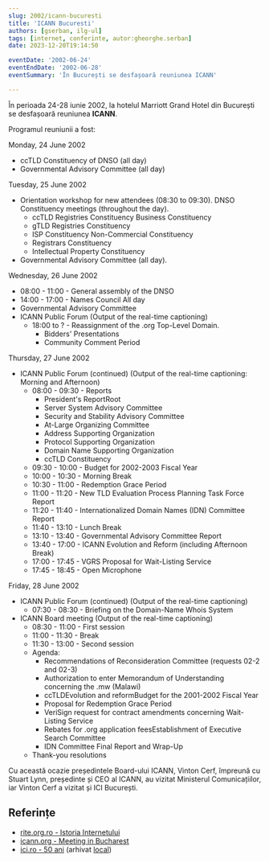 ```yaml
---
slug: 2002/icann-bucuresti
title: 'ICANN Bucuresti'
authors: [gserban, ilg-ul]
tags: [internet, conferinte, autor:gheorghe.serban]
date: 2023-12-20T19:14:50

eventDate: '2002-06-24'
eventEndDate: '2002-06-28'
eventSummary: 'În București se desfașoară reuniunea ICANN'

---
```


În perioada 24-28 iunie 2002, la hotelul Marriott Grand Hotel din București se desfașoară reuniunea **ICANN**.

<!-- truncate -->

Programul reuniunii a fost:

Monday, 24 June 2002

- ccTLD Constituency of DNSO (all day)
- Governmental Advisory Committee (all day)

Tuesday, 25 June 2002

- Orientation workshop for new attendees (08:30 to 09:30). DNSO Constituency meetings (throughout the day).
  - ccTLD Registries Constituency Business Constituency
  - gTLD Registries Constituency
  - ISP Constituency Non-Commercial Constituency
  - Registrars Constituency
  - Intellectual Property Constituency
- Governmental Advisory Committee (all day).

Wednesday, 26 June 2002

- 08:00 - 11:00 - General assembly of the DNSO
- 14:00 - 17:00 - Names Council All day
- Governmental Advisory Committee
- ICANN Public Forum (Output of the real-time captioning)
  - 18:00 to ? - Reassignment of the .org Top-Level Domain.
    - Bidders' Presentations
    - Community Comment Period

Thursday, 27 June 2002

- ICANN Public Forum (continued) (Output of the real-time captioning: Morning and Afternoon)
  - 08:00 - 09:30 - Reports
    - President's ReportRoot
    - Server System Advisory Committee
    - Security and Stability Advisory Committee
    - At-Large Organizing Committee
    - Address Supporting Organization
    - Protocol Supporting Organization
    - Domain Name Supporting Organization
    - ccTLD Constituency
  - 09:30 - 10:00 - Budget for 2002-2003 Fiscal Year
  - 10:00 - 10:30 - Morning Break
  - 10:30 - 11:00 - Redemption Grace Period
  - 11:00 - 11:20 - New TLD Evaluation Process Planning Task Force Report
  - 11:20 - 11:40 - Internationalized Domain Names (IDN) Committee Report
  - 11:40 - 13:10 - Lunch Break
  - 13:10 - 13:40 - Governmental Advisory Committee Report
  - 13:40 - 17:00 - ICANN Evolution and Reform (including Afternoon Break)
  - 17:00 - 17:45 - VGRS Proposal for Wait-Listing Service
  - 17:45 - 18:45 - Open Microphone

Friday, 28 June 2002

- ICANN Public Forum (continued) (Output of the real-time captioning)
  - 07:30 - 08:30 - Briefing on the Domain-Name Whois System
- ICANN Board meeting (Output of the real-time captioning)
  - 08:30 - 11:00 - First session
  - 11:00 - 11:30 - Break
  - 11:30 - 13:00 - Second session
  - Agenda:
    - Recommendations of Reconsideration Committee (requests 02-2 and 02-3)
    - Authorization to enter Memorandum of Understanding concerning the .mw (Malawi)
    - ccTLDEvolution and reformBudget for the 2001-2002 Fiscal Year
    - Proposal for Redemption Grace Period
    - VeriSign request for contract amendments concerning Wait-Listing Service
    - Rebates for .org application feesEstablishment of Executive Search Committee
    - IDN Committee Final Report and Wrap-Up
  - Thank-you resolutions

Cu această ocazie președintele Board-ului ICANN, Vinton Cerf, împreună cu Stuart
Lynn, președinte și CEO al ICANN, au vizitat Ministerul Comunicațiilor, iar Vinton
Cerf a vizitat și ICI București.

## Referințe

- [rite.org.ro - Istoria Internetului](https://rite.org.ro/istoria-internetului/)
- [icann.org - Meeting in Bucharest](https://archive.icann.org/en/meetings/bucharest/)
- [ici.ro - 50 ani](https://www.ici.ro/documents/24/ICI_Bucuresti-50_ani_tdHL8av.pdf)  (arhivat [local](https://cronica-it.github.io/arhiva/))
